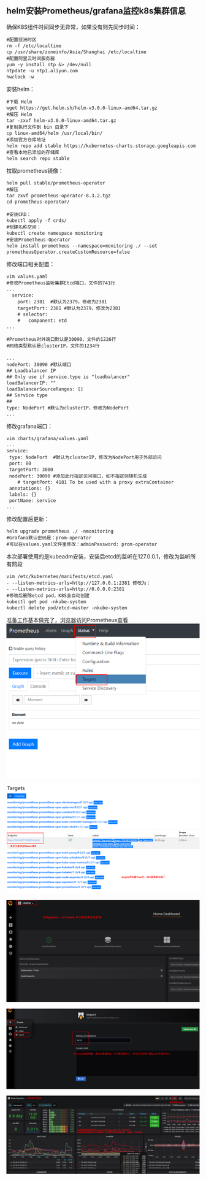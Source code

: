 ## helm安装Prometheus/grafana监控k8s集群信息

确保K8S组件时间同步无异常，如果没有则先同步时间： 

    #配置亚洲时区
    rm -f /etc/localtime
    cp /usr/share/zoneinfo/Asia/Shanghai /etc/localtime
    #配置阿里云时间服务器
    yum -y install ntp &> /dev/null
    ntpdate -u ntp1.aliyun.com
    hwclock -w

安装helm：

    #下载 Helm 
    wget https://get.helm.sh/helm-v3.0.0-linux-amd64.tar.gz
    #解压 Helm
    tar -zxvf helm-v3.0.0-linux-amd64.tar.gz
    #复制执行文件到 bin 目录下
    cp linux-amd64/helm /usr/local/bin/
    #添加官方仓库地址
    helm repo add stable https://kubernetes-charts.storage.googleapis.com
    #查看本地已添加的存储库
    helm search repo stable
拉取prometheus镜像：

    helm pull stable/prometheus-operator
    #解压
    tar zxvf prometheus-operator-8.3.2.tgz
    cd prometheus-operator/
    
    #安装CRD：
    kubectl apply -f crds/
    #创建名称空间：
    kubectl create namespace monitoring
    #安装Prometheus-Operator
    helm install prometheus --namespace=monitoring ./ --set prometheusOperator.createCustomResource=false
    
修改端口相关配置：

    vim values.yaml
    #修改Prometheus监听集群Etcd端口，文件的741行
    ...
      service:
        port: 2381  #默认为2379，修改为2381
        targetPort: 2381 #默认为2379，修改为2381
        # selector:
        #   component: etd
    ...
    
    #Prometheus对外端口默认是30090，文件的1226行
    #网络类型默认是clusterIP，文件的1234行
    
    ...
    nodePort: 30090 #默认端口
    ## Loadbalancer IP
    ## Only use if service.type is "loadbalancer"
    loadBalancerIP: ""
    loadBalancerSourceRanges: []
    ## Service type
    ##
    type: NodePort #默认为clusterIP，修改为NodePort
    ...
    
修改grafana端口：
    
    vim charts/grafana/values.yaml
    ...
    service:
     type: NodePort  #默认为clusterIP，修改为NodePort用于外部访问
     port: 80
     targetPort: 3000
     nodePort: 30090 #添加此行指定访问端口，如不指定则随机生成
        # targetPort: 4181 To be used with a proxy extraContainer
     annotations: {}
     labels: {}
     portName: service
    ... 
修改配置后更新：

	helm upgrade prometheus ./ -nmonitoring
	#Grafana默认密码是：prom-operator
	#可以在values.yaml文件里修改：adminPassword: prom-operator
本次部署使用的是kubeadm安装，安装后etcd的监听在127.0.0.1，修改为监听所有网段
```
vim /etc/kubernetes/manifests/etcd.yaml
- --listen-metrics-urls=http://127.0.0.1:2381 修改为：
- --listen-metrics-urls=http://0.0.0.0:2381
#修改后删除etcd pod，K8S会自动创建
kubectl get pod -nkube-system
kubectl delete pod/etcd-master -nkube-system
```
准备工作基本做完了，浏览器访问Prometheus查看
![Image text](https://github.com/pornhub91/helm/blob/master/png/prometheus.png)

![Image text](https://github.com/pornhub91/helm/blob/master/png/Prometheus1.png)

![Image text](https://github.com/pornhub91/helm/blob/master/png/grafana.png)

![Image text](https://github.com/pornhub91/helm/blob/master/png/grafana1.png)

![Image text](https://github.com/pornhub91/helm/blob/master/png/grafana2.png)
